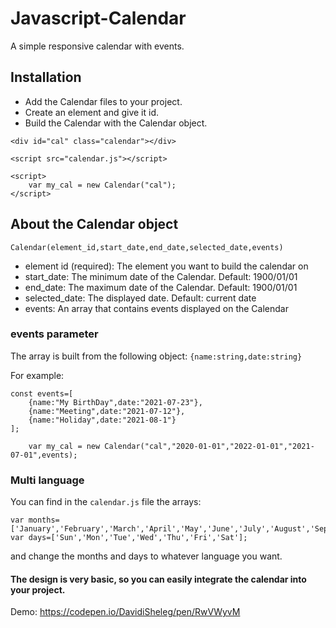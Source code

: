 # Javascript-Calendar
A simple responsive calendar with events.

## Installation
* Add the Calendar files to your project.
* Create an element and give it id.
* Build the Calendar with the Calendar object.

```
<div id="cal" class="calendar"></div>

<script src="calendar.js"></script>

<script>
    var my_cal = new Calendar("cal");
</script>
```

## About the Calendar object

`Calendar(element_id,start_date,end_date,selected_date,events)`

* element id (required): The element you want to build the calendar on
* start_date: The minimum date of the Calendar. Default: 1900/01/01
* end_date: The maximum date of the Calendar. Default: 1900/01/01
* selected_date: The displayed date. Default: current date
* events: An array that contains events displayed on the Calendar

### events parameter
The array is built from the following object:
`{name:string,date:string}`

For example:
```
const events=[
    {name:"My BirthDay",date:"2021-07-23"},
    {name:"Meeting",date:"2021-07-12"},
    {name:"Holiday",date:"2021-08-1"}
];

    var my_cal = new Calendar("cal","2020-01-01","2022-01-01","2021-07-01",events);
```


### Multi language
You can find in the `calendar.js` file the arrays:
```
var months=['January','February','March','April','May','June','July','August','September','October','November','December'];
var days=['Sun','Mon','Tue','Wed','Thu','Fri','Sat'];
```
and change the months and days to whatever language you want.

#### The design is very basic, so you can easily integrate the calendar into your project.

Demo: https://codepen.io/DavidiSheleg/pen/RwVWyvM
